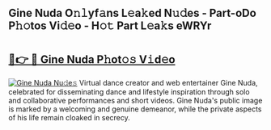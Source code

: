 ## Gine Nuda O𝚗𝚕yf𝚊ns L𝚎a𝚔ed N𝚞𝚍es - Part-oDo P𝚑𝚘tos Vi𝚍𝚎o - H𝚘𝚝 Part L𝚎a𝚔s eWRYr

# <h2><a href="http://kfa81c.oniu.top/?m=Gine+Nuda">🔗👉 🔴 Gine Nuda P𝚑ot𝚘𝚜 V𝚒d𝚎o</a></h2>

[![Gine Nuda Nu𝚍e𝚜](https://i.imgur.com/0qMVB7G.gif)](http://kfa81c.oniu.top/?m=Gine+Nuda)
Virtual dance creator and web entertainer Gine Nuda, celebrated for disseminating dance and lifestyle inspiration through solo and collaborative performances and short videos. Gine Nuda's public image is marked by a welcoming and genuine demeanor, while the private aspects of his life remain cloaked in secrecy.  
